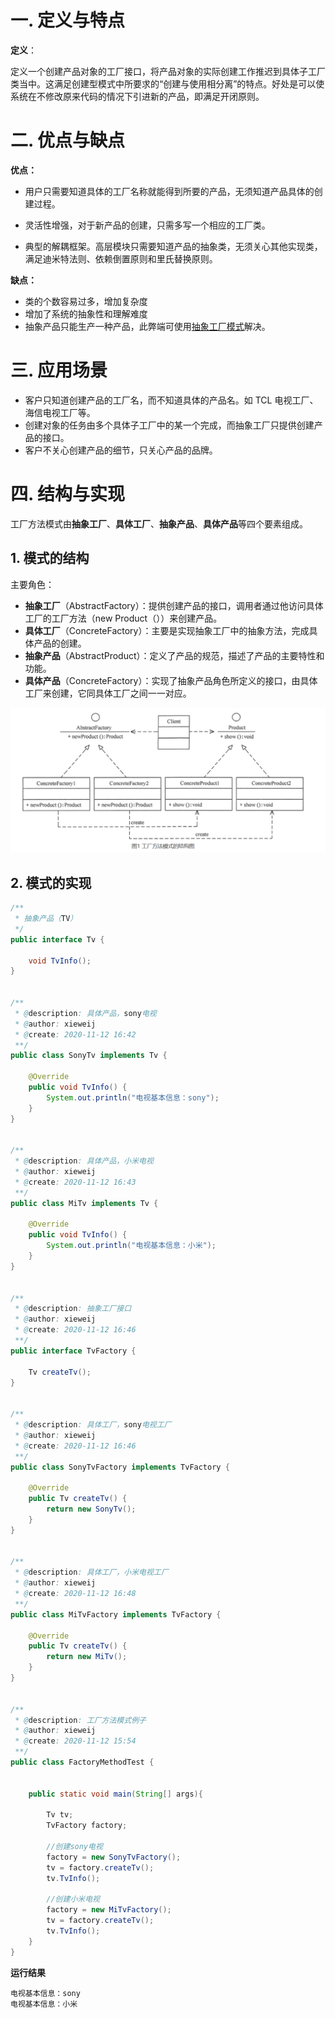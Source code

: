 # 一. 定义与特点



**定义**：

定义一个创建产品对象的工厂接口，将产品对象的实际创建工作推迟到具体子工厂类当中。这满足创建型模式中所要求的“创建与使用相分离”的特点。好处是可以使系统在不修改原来代码的情况下引进新的产品，即满足开闭原则。





# 二. 优点与缺点



**优点：**

- 用户只需要知道具体的工厂名称就能得到所要的产品，无须知道产品具体的创建过程。

- 灵活性增强，对于新产品的创建，只需多写一个相应的工厂类。
- 典型的解耦框架。高层模块只需要知道产品的抽象类，无须关心其他实现类，满足迪米特法则、依赖倒置原则和里氏替换原则。



**缺点：**

- 类的个数容易过多，增加复杂度
- 增加了系统的抽象性和理解难度
- 抽象产品只能生产一种产品，此弊端可使用[抽象工厂模式](http://c.biancheng.net/view/1351.html)解决。





# 三. 应用场景



- 客户只知道创建产品的工厂名，而不知道具体的产品名。如 TCL 电视工厂、海信电视工厂等。
- 创建对象的任务由多个具体子工厂中的某一个完成，而抽象工厂只提供创建产品的接口。
- 客户不关心创建产品的细节，只关心产品的品牌。





# 四. 结构与实现

工厂方法模式由**抽象工厂**、**具体工厂**、**抽象产品**、**具体产品**等四个要素组成。



## 1. 模式的结构

主要角色：

- **抽象工厂**（AbstractFactory）：提供创建产品的接口，调用者通过他访问具体工厂的工厂方法（new Product（））来创建产品。
- **具体工厂**（ConcreteFactory）：主要是实现抽象工厂中的抽象方法，完成具体产品的创建。
- **抽象产品**（AbstractProduct）：定义了产品的规范，描述了产品的主要特性和功能。
- **具体产品**（ConcreteFactory）：实现了抽象产品角色所定义的接口，由具体工厂来创建，它同具体工厂之间一一对应。



![1605165709(1)](.\pic\1605165709(1).png)



## 2. 模式的实现

```java
/**
 * 抽象产品（TV）
 */
public interface Tv {

    void TvInfo();
}


/**
 * @description: 具体产品，sony电视
 * @author: xieweij
 * @create: 2020-11-12 16:42
 **/
public class SonyTv implements Tv {

    @Override
    public void TvInfo() {
        System.out.println("电视基本信息：sony");
    }
}


/**
 * @description: 具体产品，小米电视
 * @author: xieweij
 * @create: 2020-11-12 16:43
 **/
public class MiTv implements Tv {

    @Override
    public void TvInfo() {
        System.out.println("电视基本信息：小米");
    }
}


/**
 * @description: 抽象工厂接口
 * @author: xieweij
 * @create: 2020-11-12 16:46
 **/
public interface TvFactory {

    Tv createTv();
}


/**
 * @description: 具体工厂，sony电视工厂
 * @author: xieweij
 * @create: 2020-11-12 16:46
 **/
public class SonyTvFactory implements TvFactory {

    @Override
    public Tv createTv() {
        return new SonyTv();
    }
}


/**
 * @description: 具体工厂，小米电视工厂
 * @author: xieweij
 * @create: 2020-11-12 16:48
 **/
public class MiTvFactory implements TvFactory {

    @Override
    public Tv createTv() {
        return new MiTv();
    }
}


/**
 * @description: 工厂方法模式例子
 * @author: xieweij
 * @create: 2020-11-12 15:54
 **/
public class FactoryMethodTest {


    public static void main(String[] args){

        Tv tv;
        TvFactory factory;

        //创建sony电视
        factory = new SonyTvFactory();
        tv = factory.createTv();
        tv.TvInfo();

        //创建小米电视
        factory = new MiTvFactory();
        tv = factory.createTv();
        tv.TvInfo();
    }
}
```

**运行结果**

```
电视基本信息：sony
电视基本信息：小米
```

